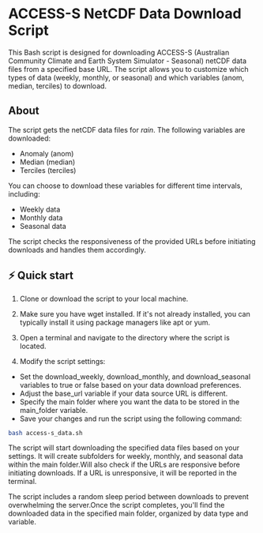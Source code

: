 # ACCESS-S NetCDF Data Download Script

This Bash script is designed for downloading ACCESS-S (Australian Community Climate and Earth System Simulator - Seasonal) netCDF data files from a specified base URL. The script allows you to customize which types of data (weekly, monthly, or seasonal) and which variables (anom, median, terciles) to download.

## About 

The script gets the netCDF data files for *rain*. The following variables are downloaded:
- Anomaly (anom)
- Median (median)
- Terciles (terciles)

You can choose to download these variables for different time intervals, including:

- Weekly data
- Monthly data
- Seasonal data

The script checks the responsiveness of the provided URLs before initiating downloads and handles them accordingly.

## ⚡️ Quick start

1. Clone or download the script to your local machine.

2. Make sure you have wget installed. If it's not already installed, you can typically install it using package managers like apt or yum.

3. Open a terminal and navigate to the directory where the script is located.

4. Modify the script settings:

  - Set the download_weekly, download_monthly, and download_seasonal variables to true or false based on your data download preferences.
  - Adjust the base_url variable if your data source URL is different.
  - Specify the main folder where you want the data to be stored in the main_folder variable.
  - Save your changes and run the script using the following command:

```bash
bash access-s_data.sh
```

The script will start downloading the specified data files based on your settings. It will create subfolders for weekly, monthly, and seasonal data within the main folder.Will also check if the URLs are responsive before initiating downloads. If a URL is unresponsive, it will be reported in the terminal.

The script includes a random sleep period between downloads to prevent overwhelming the server.Once the script completes, you'll find the downloaded data in the specified main folder, organized by data type and variable.

